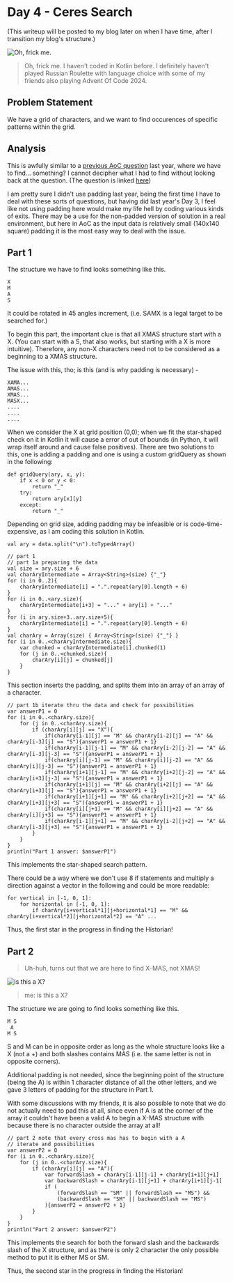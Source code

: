 # Day 4 - Ceres Search

(This writeup will be posted to my blog later on when I have time, after I transition my blog's structure.)

![Oh, frick me.](/blob/adventOfCode/2024/day4_iamfucked.jpg)
> Oh, frick me. I haven't coded in Kotlin before. I definitely haven't played Russian Roulette with language choice with some of my friends also playing Advent Of Code 2024.

## Problem Statement

We have a grid of characters, and we want to find occurences of specific patterns within the grid.

## Analysis

This is awfully similar to a [previous AoC question](/advent_of_code/2023/code/day3.py) last year, where we have to find... something? I cannot decipher what I had to find without looking back at the question. (The question is linked [here](https://adventofcode.com/2023/day/3))

I am pretty sure I didn't use padding last year, being the first time I have to deal with these sorts of questions, but having did last year's Day 3, I feel like not using padding here would make my life hell by coding various kinds of exits. There may be a use for the non-padded version of solution in a real environment, but here in AoC as the input data is relatively small (140x140 square) padding it is the most easy way to deal with the issue.

## Part 1

The structure we have to find looks something like this.

    X
    M
    A
    S

It could be rotated in 45 angles increment, (i.e. SAMX is a legal target to be searched for.)

To begin this part, the important clue is that all XMAS structure start with a X. (You can start with a S, that also works, but starting with a X is more intuitive). Therefore, any non-X characters need not to be considered as a beginning to a XMAS structure.

The issue with this, tho; is this (and is why padding is necessary) -

    XAMA...
    AMAS...
    XMAS...
    MASX...
    ....
    ....
    ....

When we consider the X at grid position (0,0); when we fit the star-shaped check on it in Kotlin it will cause a error of out of bounds (in Python, it will wrap itself around and cause false positives). There are two solutions to this, one is adding a padding and one is using a custom gridQuery as shown in the following:

    def gridQuery(ary, x, y):
        if x < 0 or y < 0:
            return "_"
        try:
            return ary[x][y]
        except:
            return "_"

Depending on grid size, adding padding may be infeasible or is code-time-expensive, as I am coding this solution in Kotlin.

    val ary = data.split("\n").toTypedArray()

    // part 1
    // part 1a preparing the data
    val size = ary.size + 6
    val charAryIntermediate = Array<String>(size) {"_"}
    for (i in 0..2){
        charAryIntermediate[i] = ".".repeat(ary[0].length + 6)
    }
    for (i in 0..<ary.size){
        charAryIntermediate[i+3] = "..." + ary[i] + "..."
    }
    for (i in ary.size+3..ary.size+5){
        charAryIntermediate[i] = ".".repeat(ary[0].length + 6)
    }
    val charAry = Array(size) { Array<String>(size) {"_"} }
    for (i in 0..<charAryIntermediate.size){
        var chunked = charAryIntermediate[i].chunked(1)
        for (j in 0..<chunked.size){
            charAry[i][j] = chunked[j]
        }
    }

This section inserts the padding, and splits them into an array of an array of a character.

    // part 1b iterate thru the data and check for possibilities
    var answerP1 = 0
    for (i in 0..<charAry.size){
        for (j in 0..<charAry.size){
            if (charAry[i][j] == "X"){
                if(charAry[i-1][j] == "M" && charAry[i-2][j] == "A" && charAry[i-3][j] == "S"){answerP1 = answerP1 + 1}
                if(charAry[i-1][j-1] == "M" && charAry[i-2][j-2] == "A" && charAry[i-3][j-3] == "S"){answerP1 = answerP1 + 1}
                if(charAry[i][j-1] == "M" && charAry[i][j-2] == "A" && charAry[i][j-3] == "S"){answerP1 = answerP1 + 1}
                if(charAry[i+1][j-1] == "M" && charAry[i+2][j-2] == "A" && charAry[i+3][j-3] == "S"){answerP1 = answerP1 + 1}
                if(charAry[i+1][j] == "M" && charAry[i+2][j] == "A" && charAry[i+3][j] == "S"){answerP1 = answerP1 + 1}
                if(charAry[i+1][j+1] == "M" && charAry[i+2][j+2] == "A" && charAry[i+3][j+3] == "S"){answerP1 = answerP1 + 1}
                if(charAry[i][j+1] == "M" && charAry[i][j+2] == "A" && charAry[i][j+3] == "S"){answerP1 = answerP1 + 1}
                if(charAry[i-1][j+1] == "M" && charAry[i-2][j+2] == "A" && charAry[i-3][j+3] == "S"){answerP1 = answerP1 + 1}
            }
        }
    }
    println("Part 1 answer: $answerP1")

This implements the star-shaped search pattern.

There could be a way where we don't use 8 if statements and multiply a direction against a vector in the following and could be more readable:

    for vertical in [-1, 0, 1]:
        for horizontal in [-1, 0, 1]:
            if charAry[i+vertical*1][j+horizontal*1] == "M" && charAry[i+vertical*2][j+horizontal*2] == "A" ...

Thus, the first star in the progress in finding the Historian!

## Part 2

> Uh-huh, turns out that we are here to find X-MAS, not XMAS!

![is this a X?](/blob/adventOfCode/2024/day4_isthisaX.png)
> me: is this a X?

The structure we are going to find looks something like this.

    M S
     A
    M S

S and M can be in opposite order as long as the whole structure looks like a X (not a +) and both slashes contains MAS (i.e. the same letter is not in opposite corners).

Additional padding is not needed, since the beginning point of the structure (being the A) is within 1 character distance of all the other letters, and we gave 3 letters of padding for the structure in Part 1.

With some discussions with my friends, it is also possible to note that we do not actually need to pad this at all, since even if A is at the corner of the array it couldn't have been a valid A to begin a X-MAS structure with because there is no character outside the array at all!

    // part 2 note that every cross mas has to begin with a A
    // iterate and possibilities
    var answerP2 = 0
    for (i in 0..<charAry.size){
        for (j in 0..<charAry.size){
            if (charAry[i][j] == "A"){
                var forwardSlash = charAry[i-1][j-1] + charAry[i+1][j+1]
                var backwardSlash = charAry[i-1][j+1] + charAry[i+1][j-1]
                if (
                    (forwardSlash == "SM" || forwardSlash == "MS") &&
                    (backwardSlash == "SM" || backwardSlash == "MS")
                ){answerP2 = answerP2 + 1}
            }
        }
    }
    println("Part 2 answer: $answerP2")

This implements the search for both the forward slash and the backwards slash of the X structure, and as there is only 2 character the only possible method to put it is either MS or SM.

Thus, the second star in the progress in finding the Historian!
